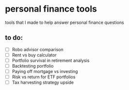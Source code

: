 # personal finance tools
tools that I made to help answer personal finance questions

## to do:
- [ ] Robo advisor comparison
- [ ] Rent vs buy calculator
- [ ] Portfolio survival in retirement analysis
- [ ] Backtesting portfolio
- [ ] Paying off mortgage vs investing
- [ ] Risk vs return for ETF portfolios
- [ ] Tax harvesting strategy upside
